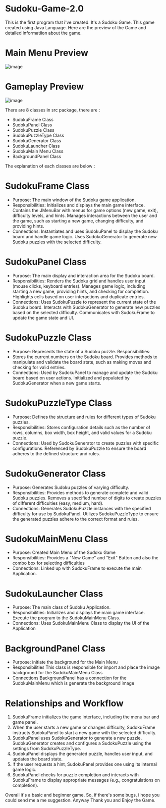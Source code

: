 ﻿# Sudoku-Game-2.0

This is the first program that i've created. It's a Sudoku Game. This game created using Java Language. Here are the preview of the Game and detailed informatiion about the game.
# Main Menu Preview
![image](https://github.com/user-attachments/assets/3430abf2-18f5-4a7c-bcf3-100668a709b4)


# Gameplay Preview
![image](https://github.com/isanovsky/Sudoku-Game-2.0/assets/69060626/231e9f64-f9d4-46f9-8052-4ad8d50178f6)


There are 8 classes in src package, there are :
- SudokuFrame Class
- SudokuPanel Class
- SudokuPuzzle Class
- SudokuPuzzleType Class
- SudokuGenerator Class
- SudokuLauncher Class
- SudokuMain Menu Class
- BackgroundPanel Class

The explanation of each classes are below :
# SudokuFrame Class
  - Purpose: The main window of the Sudoku game application.
  - Responsibilities:
  Initializes and displays the main game interface.
  Contains the JMenuBar with menus for game options (new game, exit), difficulty levels, and hints.
  Manages interactions between the user and the game, such as starting a new game, changing difficulty, and providing hints.
  - Connections:
  Instantiates and uses SudokuPanel to display the Sudoku board and handle game logic.
  Uses SudokuGenerator to generate new Sudoku puzzles with the selected difficulty.
# SudokuPanel Class
  - Purpose: The main display and interaction area for the Sudoku board.
  - Responsibilities:
  Renders the Sudoku grid and handles user input (mouse clicks, keyboard entries).
  Manages game logic, including starting a new game, providing hints, and checking for completion.
  Highlights cells based on user interactions and duplicate entries.
  - Connections:
  Uses SudokuPuzzle to represent the current state of the Sudoku board.
  Interacts with SudokuGenerator to generate new puzzles based on the selected difficulty.
  Communicates with SudokuFrame to update the game state and UI.
# SudokuPuzzle Class
  - Purpose: Represents the state of a Sudoku puzzle.
  Responsibilities:
  - Stores the current numbers on the Sudoku board.
  Provides methods to manipulate and validate the board state, such as making moves and checking for valid entries.
  - Connections:
  Used by SudokuPanel to manage and update the Sudoku board based on user actions.
  Initialized and populated by SudokuGenerator when a new game starts.
# SudokuPuzzleType Class
  - Purpose: Defines the structure and rules for different types of Sudoku puzzles.
  - Responsibilities:
  Stores configuration details such as the number of rows, columns, box width, box height, and valid values for a Sudoku puzzle.
  - Connections:
  Used by SudokuGenerator to create puzzles with specific configurations.
  Referenced by SudokuPuzzle to ensure the board adheres to the defined structure and rules.
# SudokuGenerator Class
  - Purpose: Generates Sudoku puzzles of varying difficulty.
  - Responsibilities:
  Provides methods to generate complete and valid Sudoku puzzles.
  Removes a specified number of digits to create puzzles of different difficulties (easy, medium, hard).
  - Connections:
  Generates SudokuPuzzle instances with the specified difficulty for use by SudokuPanel.
  Utilizes SudokuPuzzleType to ensure the generated puzzles adhere to the correct format and rules.
# SudokuMainMenu Class
  - Purpose: Created Main Menu of the Sudoku Game
  - Responsibilities:
  Provides a "New Game" and "Exit" Button and also the combo box for selecting difficulties
  - Connections:
  Linked up with SudokuFrame to execute the main Application.
# SudokuLauncher Class
  - Purpose: The main class of Sudoku Application.
  - Responsibilities:
  Initializes and displays the main game interface.
  Execute the program to the SudokuMainMenu Class.
  - Connections:
  Uses SudokuMainMenu Class to display the UI of the Application
# BackgroundPanel Class
  - Purpose: initiate the background for the Main Menu
  - Responsibilities
    This class is responsible for import and place the image background for the SudokuMainMenu Class
  - Connections
    BackgroundPanel has a connection for the SudokuMainMenu which is generate the background image

# Relationships and Workflow
1. SudokuFrame initializes the game interface, including the menu bar and game panel.
2. When the user starts a new game or changes difficulty, SudokuFrame instructs SudokuPanel to start a new game with the selected difficulty.
3. SudokuPanel uses SudokuGenerator to generate a new puzzle. SudokuGenerator creates and configures a SudokuPuzzle using the settings from SudokuPuzzleType.
4. SudokuPanel displays the generated puzzle, handles user input, and updates the board state.
5. If the user requests a hint, SudokuPanel provides one using its internal game logic.
6. SudokuPanel checks for puzzle completion and interacts with SudokuFrame to display appropriate messages (e.g., congratulations on completion).

Overall it's a basic and beginner game. So, if there's some bugs, i hope you could send me a me suggestion. 
Anyway Thank you and Enjoy the Game.

